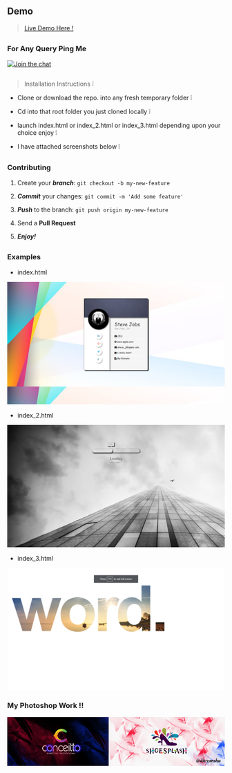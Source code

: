 ## Demo 

> [Live Demo Here !](https://myexpdesigns.herokuapp.com/)

##

### For Any Query Ping Me

[![Join the chat](https://img.shields.io/badge/gitter-join%20chat%20%E2%86%92-brightgreen.svg)](https://gitter.im/divyanshu001)

##

> Installation Instructions :grey_exclamation:

* Clone or download the repo. into any fresh temporary folder :grey_exclamation:

* Cd into that root folder you just cloned locally :grey_exclamation:

* launch index.html or index_2.html or index_3.html depending upon your choice enjoy :grey_exclamation:

* I have attached screenshots below :grey_exclamation:

##

### Contributing

1. Create your **_branch_**: `git checkout -b my-new-feature`

2. **_Commit_** your changes: `git commit -m 'Add some feature'`

3. **_Push_** to the branch: `git push origin my-new-feature`

4. Send a **Pull Request**

5. **_Enjoy!_**

##

### Examples
 
* index.html

![alt tag](https://github.com/divyanshu-rawat/Front_End_UI_UX/blob/master/snapshots/Screenshot%20(2).png)

*  index_2.html

![alt tag](https://github.com/divyanshu-rawat/Front_End_UI_UX/blob/master/snapshots/Screenshot%20(3).png)

*  index_3.html

![alt tag](https://github.com/divyanshu-rawat/Front_End_UI_UX/blob/master/snapshots/Screenshot%20(4).png)

### My Photoshop Work !!

![alt tag](https://github.com/divyanshu-rawat/Front_End_UI_UX/blob/master/snapshots/photoshop.png)
